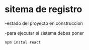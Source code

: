 <h1>sitema de registro</h1>

-estado del proyecto en construccion

-para ejecutar el sistema debes poner 

```npm instal react```
